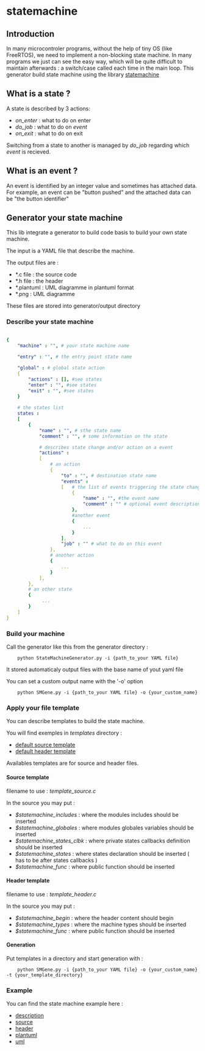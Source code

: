 # statemachine

## Introduction

In many microcontroler programs, without the help of tiny OS (like FreeRTOS), we need to implement a non-blocking state machine.
In many programs we just can see the easy way, which will be quite difficult to maintain afterwards : a switch/case called each time in the main loop.
This generator build state machine using the library [statemachine](https://github.com/technosvitman/statemachine)

## What is a state ?

A state is described by 3 actions: 

* *on_enter* : what to do on enter
* *do_job* : what to do on *event*
* *on_exit* : what to do on exit

Switching from a state to another is managed by *do_job* regarding which *event* is recieved. 

## What is an event ?

An event is identified by an integer value and sometimes has attached data.
For example, an event can be "button pushed" and the attached data can be "the button identifier"

## Generator your state machine

This lib integrate a generator to build code basis to build your own state machine.

The input is a YAML file that describe the machine.

The output files are : 

* *.c file : the source code 
* *.h file : the header
* *.plantuml : UML diagramme in plantuml format
* *.png : UML diagramme

These files are stored into generator/output directory

### Describe your state machine

```yaml

{
    "machine" : "", # your state machine name
    
    "entry" : "", # the entry point state name

    "global" : # global state action 
    {
        "actions" : [], #see states
        "enter" : "", #see states 
        "exit" : "", #see states
    }
    
    # the states list
    states : 
    [
        { 
            "name" : "", # sthe state name
            "comment" : "", # some information on the state

            # describes state change and/or action on a event
            "actions" : 
            [
                # an action
                { 
                    "to" : "", # destination state name
                    "events" : 
                    [   # the list of events triggering the state change
                        { 
                            "name" : "", #the event name
                            "comment" : "" # optional event description. You can set only one time the event comment
                        },
                        #another event
                        {
                            ...
                        }
                    ],
                    "job" : "" # what to do on this event
                },
                # another action
                {
                    ...
                }
            ],
        },
        # an other state
        {
             ...
        }
    ]
}

```


### Build your machine

Call the generator like this from the generator directory : 

```
    python StateMachineGenerator.py -i {path_to_your YAML file}
```

It stored automaticaly output files with the base name of yout yaml file

You can set a custom output name with the '-o' option

```
    python SMGene.py -i {path_to_your YAML file} -o {your_custom_name}
 ```

### Apply your file template

You can describe templates to build the state machine. 

You will find exemples in *templates* directory :
* [default source template](templates/template_source.c)
* [default header template](templates/template_header.h)

Availables templates are for source and header files.

#### Source template

filename to use : *template_source.c*

In the source you may put : 

* _$statemachine_includes_ : where the modules includes should be inserted
* _$statemachine_globales_ : where modules globales variables should be inserted
* _$statemachine_states_clbk_ : where private states callbacks definition should be inserted
* _$statemachine_states_ : where states declaration should be inserted ( has to be after states callbacks )
* _$statemachine_func_ : where public function should be inserted

#### Header template

filename to use : *template_header.c*

In the source you may put : 

* _$statemachine_begin_ : where the header content should begin
* _$statemachine_types_ : where the machine types should be inserted
* _$statemachine_func_ : where public function should be inserted

#### Generation

Put templates in a directory and start generation with : 

```
    python SMGene.py -i {path_to_your YAML file} -o {your_custom_name} -t {your_template_directory}
 ```
  
### Example

You can find the state machine example here : 

* [description](machine_example.yml)
* [source](output/machine_example.c)
* [header](output/machine_example.h)
* [plantuml](output/machine_example.plantuml)
* [uml](output/machine_example.png)
  


